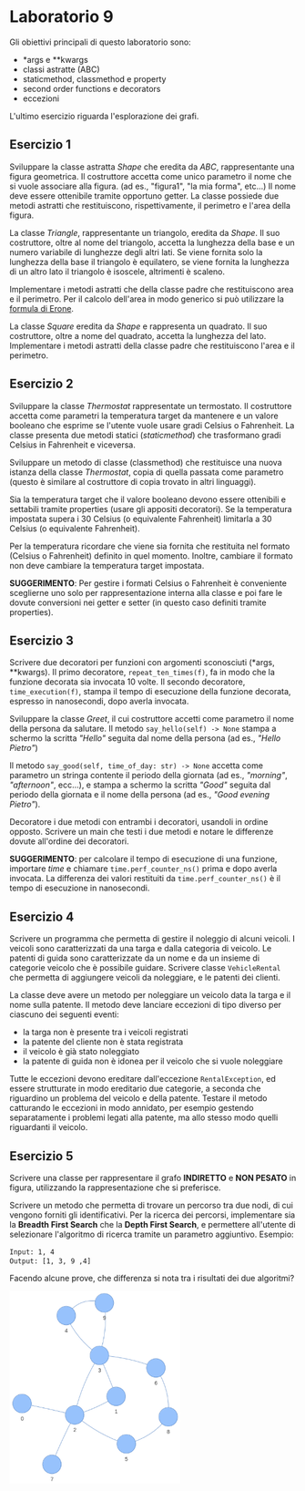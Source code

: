 # Laboratorio 9
Gli obiettivi principali di questo laboratorio sono:
- *args e **kwargs
- classi astratte (ABC)
- staticmethod, classmethod e property
- second order functions e decorators
- eccezioni

L'ultimo esercizio riguarda l'esplorazione dei grafi.

## Esercizio 1
Sviluppare la classe astratta *Shape* che eredita da *ABC*, rappresentante una figura geometrica.
Il costruttore accetta come unico parametro il nome che si vuole associare alla figura.
(ad es., "figura1", "la mia forma", etc...)
Il nome deve essere ottenibile tramite opportuno getter.
La classe possiede due metodi astratti che restituiscono, rispettivamente, il perimetro e l'area della figura.

La classe *Triangle*, rappresentante un triangolo, eredita da *Shape*.
Il suo costruttore, oltre al nome del triangolo,
accetta la lunghezza della base e un numero variabile di lunghezze degli altri lati.
Se viene fornita solo la lunghezza della base il triangolo è equilatero,
se viene fornita la lunghezza di un altro lato il triangolo è isoscele, altrimenti è scaleno.

Implementare i metodi astratti che della classe padre che restituiscono area e il perimetro.
Per il calcolo dell'area in modo generico si può utilizzare la
[formula di Erone](https://it.wikipedia.org/wiki/Formula_di_Erone).

La classe *Square* eredita da *Shape* e rappresenta un quadrato.
Il suo costruttore, oltre a nome del quadrato, accetta la lunghezza del lato.
Implementare i metodi astratti della classe padre che restituiscono l'area e il perimetro.

## Esercizio 2
Sviluppare la classe *Thermostat* rappresentate un termostato.
Il costruttore accetta come parametri la temperatura target da mantenere
e un valore booleano che esprime se l'utente vuole usare gradi Celsius o Fahrenheit.
La classe presenta due metodi statici (*staticmethod*)
che trasformano gradi Celsius in Fahrenheit e viceversa.

Sviluppare un metodo di classe (classmethod) che restituisce una nuova istanza della classe *Thermostat*,
copia di quella passata come parametro (questo è similare al costruttore di copia trovato in altri linguaggi).

Sia la temperatura target che il valore booleano devono essere ottenibili
e settabili tramite properties (usare gli appositi decoratori).
Se la temperatura impostata supera i 30 Celsius (o equivalente Fahrenheit)
limitarla a 30 Celsius (o equivalente Fahrenheit).

Per la temperatura ricordare che viene sia fornita che restituita nel formato (Celsius o Fahrenheit)
definito in quel momento. Inoltre, cambiare il formato non deve cambiare la temperatura target impostata.

**SUGGERIMENTO**: Per gestire i formati Celsius o Fahrenheit
è conveniente sceglierne uno solo per rappresentazione interna alla classe e poi fare le dovute conversioni
nei getter e setter (in questo caso definiti tramite properties).

## Esercizio 3
Scrivere due decoratori per funzioni con argomenti sconosciuti (*args, **kwargs).
Il primo decoratore, ```repeat_ten_times(f)```, fa in modo che la funzione decorata sia invocata 10 volte.
Il secondo decoratore, ```time_execution(f)```,
stampa il tempo di esecuzione della funzione decorata, espresso in nanosecondi, dopo averla invocata.

Sviluppare la classe *Greet*, il cui costruttore accetti come parametro il nome della persona da salutare.
Il metodo ```say_hello(self) -> None``` stampa a schermo la scritta *"Hello"* seguita dal nome della persona
(ad es., *"Hello Pietro"*)

Il metodo ```say_good(self, time_of_day: str) -> None``` 
accetta come parametro un stringa contente il periodo della giornata (ad es., *"morning"*, *"afternoon"*, ecc...),
e stampa a schermo la scritta *"Good"* seguita dal periodo della giornata e il nome della persona
(ad es., *"Good evening Pietro"*).

Decoratore i due metodi con entrambi i decoratori, usandoli in ordine opposto.
Scrivere un main che testi i due metodi e notare le differenze dovute all'ordine dei decoratori.

**SUGGERIMENTO**: per calcolare il tempo di esecuzione di una funzione, importare *time*
e chiamare ```time.perf_counter_ns()``` prima e dopo averla invocata.
La differenza dei valori restituiti da ```time.perf_counter_ns()``` è il tempo di esecuzione in nanosecondi.

## Esercizio 4
Scrivere un programma che permetta di gestire il noleggio di alcuni veicoli.
I veicoli sono caratterizzati da una targa e dalla categoria di veicolo.
Le patenti di guida sono caratterizzate da un nome e da un insieme di categorie veicolo che è possibile guidare.
Scrivere classe ```VehicleRental``` che permetta di aggiungere veicoli da noleggiare, e le patenti dei clienti.

La classe deve avere un metodo per noleggiare un veicolo data la targa e il nome sulla patente.
Il metodo deve lanciare eccezioni di tipo diverso per ciascuno dei seguenti eventi:
- la targa non è presente tra i veicoli registrati
- la patente del cliente non è stata registrata
- il veicolo è già stato noleggiato
- la patente di guida non è idonea per il veicolo che si vuole noleggiare

Tutte le eccezioni devono ereditare dall'eccezione ```RentalException```, ed essere strutturate in modo ereditario due categorie, a seconda che riguardino un problema del veicolo e della patente.
Testare il metodo catturando le eccezioni in modo annidato, per esempio gestendo separatamente i problemi legati alla patente, ma allo stesso modo quelli riguardanti il veicolo.

## Esercizio 5
Scrivere una classe per rappresentare il grafo **INDIRETTO** e **NON PESATO** in figura, utilizzando la rappresentazione che si preferisce.

Scrivere un metodo che permetta di trovare un percorso tra due nodi, di cui vengono forniti gli identificativi.
Per la ricerca dei percorsi, implementare sia la **Breadth First Search** che la **Depth First Search**, e permettere all'utente di selezionare l'algoritmo di ricerca tramite un parametro aggiuntivo.
Esempio:

```
Input: 1, 4
Output: [1, 3, 9 ,4]
```

Facendo alcune prove, che differenza si nota tra i risultati dei due algoritmi?

<img src="img/simple_graph.png" width="300" />

